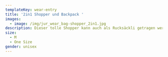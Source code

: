 ```yaml
---
templateKey: wear-entry
title: '2in1 Shopper und Backpack '
images:
  - image: /img/jur_wear_bag-shopper_2in1.jpg
description: Dieser tolle Shopper kann auch als Rucksäckli getragen werden.
size:
  - M
  - One Size
gender: unisex
---
```


